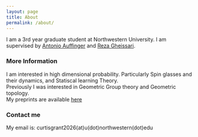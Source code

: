 ```yaml
---
layout: page
title: About
permalink: /about/
---
```


I am a 3rd year graduate student at Northwestern University. I am supervised by [Antonio Auffinger](http://math.northwestern.edu/~auffing/) and [Reza Gheissari](https://sites.northwestern.edu/gheissari/).

### More Information

I am interested in high dimensional probability. Particularly Spin glasses and their dynamics, and Statiscal learning Theory.   
Previously I was interested in Geometric Group theory and Geometric topology.   
My preprints are available [here](curtismgrant.github.io/research)

### Contact me

My email is: curtisgrant2026(at)u(dot)northwestern(dot)edu
